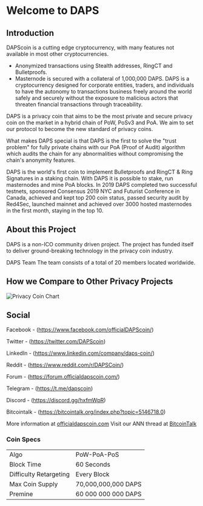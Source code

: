 Welcome to DAPS
=====================================


## Introduction

DAPScoin is a cutting edge cryptocurrency, with many features not available in most other cryptocurrencies.
- Anonymized transactions using Stealth addresses, RingCT and Bulletproofs.
- Masternode is secured with a collateral of 1,000,000 DAPS.
DAPS is a cryptocurrency designed for corporate entities, traders, and individuals to have the autonomy to transactions business freely around the world safely and securely without the exposure to malicious actors that threaten financial transactions through traceability.

DAPS is a privacy coin that aims to be the most private and secure privacy coin on the market in a hybrid chain of PoW, PoSv3 and PoA. We aim to set our protocol to become the new standard of privacy coins.

What makes DAPS special is that DAPS is the first to solve the "trust problem" for fully private chains with our PoA (Proof of Audit) algorithm which audits the chain for any abnormalities without compromising the chain's anonymity features.

DAPS is the world's first coin to implement Bulletproofs and RingCT & Ring Signatures in a staking chain. With DAPS it is possible to stake, run masternodes and mine PoA blocks. In 2019 DAPS completed two successful testnets, sponsored Consensus 2019 NYC and Futurist Conference in Canada, achieved and kept top 200 coin status, passed security audit by Red4Sec, launched mainnet and achieved over 3000 hosted masternodes in the first month, staying in the top 10.

## About this Project

DAPS is a non-ICO community driven project. The project has funded itself to deliver ground-breaking technology in the privacy coin industry.

DAPS Team
The team consists of a total of 20 members located worldwide.

## How we Compare to Other Privacy Projects

![Privacy Coin Chart](https://officialdapscoin.com/wp-content/uploads/2020/01/DAPS-Privacy-coin-chart-2020.jpg)


## Social

Facebook - (https://www.facebook.com/officialDAPScoin/)

Twitter - (https://twitter.com/DAPScoin)

LinkedIn - (https://www.linkedin.com/company/daps-coin/)

Reddit - (https://www.reddit.com/r/DAPSCoin/)

Forum - (https://forum.officialdapscoin.com/)

Telegram - (https://t.me/dapscoin) 

Discord - (https://discord.gg/hxfmWpR)

Bitcointalk - (https://bitcointalk.org/index.php?topic=5146718.0)


More information at [officialdapscoin.com](https://officialdapscoin.com) Visit our ANN thread at [BitcoinTalk](https://bitcointalk.org/index.php?topic=5146718)

### Coin Specs
<table>
<tr><td>Algo</td><td>PoW-PoA-PoS</td></tr>
<tr><td>Block Time</td><td>60 Seconds</td></tr>
<tr><td>Difficulty Retargeting</td><td>Every Block</td></tr>
<tr><td>Max Coin Supply</td><td>70,000,000,000 DAPS</td></tr>
<tr><td>Premine</td><td>60 000 000 000 DAPS</td></tr>
</table>
